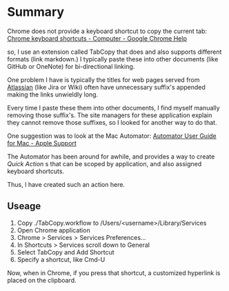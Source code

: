 # Summary

Chrome does not provide a keyboard shortcut to copy the current tab:
    [Chrome keyboard shortcuts - Computer - Google Chrome Help](https://support.google.com/chrome/answer/157179?hl=en)

so, I use an extension called TabCopy that does and also supports different formats (link markdown.) I typically paste these into other documents (like GitHub or OneNote) for bi-directional linking.

One problem I have is typically the titles for web pages served from [Atlassian](https://www.atlassian.com/) (like Jira or Wiki) often have unnecessary suffix's appended making the links unwieldly long.

Every time I paste these them into other documents, I find myself manually removing those suffix's. The site managers for these application explain they cannot remove those suffixes, so I looked for another way to do that.

One suggestion was to look at the Mac Automator:
    [Automator User Guide for Mac - Apple Support](https://support.apple.com/guide/automator/welcome/mac)

The Automator has been around for awhile, and provides a way to create _Quick Action_ s that can be scoped by application, and also assigned keyboard shortcuts.

Thus, I have created such an action here.

## Useage

1. Copy ./TabCopy.workflow to /Users/\<username\>/Library/Services
2. Open Chrome application
3. Chrome > Services > Services Preferences…
4. In Shortcuts > Services scroll down to General
5. Select TabCopy and Add Shortcut
6. Specify a shortcut, like Cmd-U

Now, when in Chrome, if you press that shortcut, a customized hyperlink is placed on the clipboard.
